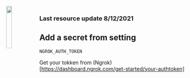 <img src="https://cdn.discordapp.com/attachments/863056311569481729/874277868178378832/rdp-logo.png" align="left" width="17%">

### Last resource update 8/12/2021

## Add a secret from setting

```
NGROK_AUTH_TOKEN
```

Get your tokken from (Ngrok)[https://dashboard.ngrok.com/get-started/your-authtoken]